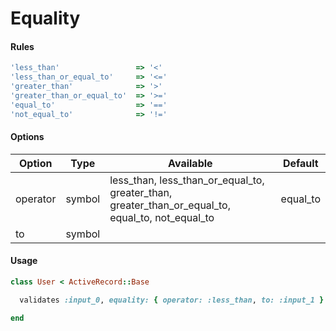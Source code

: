 # Equality

#### Rules

```ruby
'less_than'                 => '<'
'less_than_or_equal_to'     => '<='
'greater_than'              => '>'
'greater_than_or_equal_to'  => '>='
'equal_to'                  => '=='
'not_equal_to'              => '!='
```

#### Options

Option | Type | Available | Default
--- | --- | --- | ---
operator | symbol | less_than, less_than_or_equal_to, greater_than, greater_than_or_equal_to, equal_to, not_equal_to | equal_to
to | symbol | |

#### Usage

```ruby
class User < ActiveRecord::Base

  validates :input_0, equality: { operator: :less_than, to: :input_1 }

end
```

